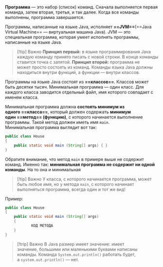 **Программа** — это набор (список) команд. Сначала выполняется первая команда, затем вторая, третья, и так далее. Когда все команды выполнены, программа завершается.

Программы, написанные на языке Java, исполняет **==JVM==**(==Java Virtual Machine== — виртуальная машина Java). JVM — это специальная программа, которая умеет исполнять программы, написанные на языке Java.

> [!tip] Важно
**Принцип первый:** в языке программирования Java каждую команду принято писать с новой строки. В конце команды ставится точка с запятой.
**Принцип второй:** программа не может просто состоять из команд. Команды языка Java должны находиться внутри функций, а функции — внутри классов.

Программы на языке Java состоят из **==классов==**. Классов может быть десятки тысяч. Минимальная программа — один класс. Для каждого класса заводится отдельный файл, имя которого совпадает с именем класса.

Минимальная программа должна **состоять минимум из одного ==класса==**, который должен содержать **минимум один ==метод== (функцию)**, с которого начинается выполнение программы. Такой метод должен иметь имя `main`.  
Минимальная программа выглядит вот так:
```java
public class House 
{ 
	public static void main (String[] args) { } 
}
```
Обратите внимание, что метод `main` в примере выше не содержит команд. Именно так: **минимальная программа не содержит ни одной команды**. На то она и минимальная

> [!tip] Важно
У класса, с которого начинается программа, может быть любое имя, но у метода `main`, с которого начинает выполняться программа, всегда один и тот же вид!

Пример:
```Java
public class House 
{ 
	public static void main (String[] args) 
	{ 
			КОД МЕТОДА 
	} 
}
```

> [!trip] Важно
> В Java размер имеет значение: имеет значение, большими или маленькими буквами написаны команды. Команда `System.out.println()` работать будет, а `system.out.println()` — нет.